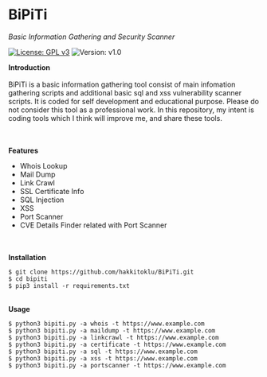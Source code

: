 # BiPiTi
*Basic Information Gathering and Security Scanner*

[![License: GPL v3](https://img.shields.io/badge/License-GPLv3-blue.svg)](https://www.gnu.org/licenses/gpl-3.0) ![Version: v1.0](https://img.shields.io/badge/version-v1.0-blue) 

**Introduction**<br/><br/>
BiPiTi is a basic information gathering tool consist of main infomation gathering scripts and additional basic sql and xss vulnerability scanner scripts.
It is coded for self development and educational purpose. Please do not consider this tool as a professional work. In this repository, my intent is coding tools which I think will improve me, and share these tools.

<br/><br/>
**Features**
- Whois Lookup
- Mail Dump
- Link Crawl
- SSL Certificate Info
- SQL Injection
- XSS
- Port Scanner
- CVE Details Finder related with Port Scanner

<br/><br/>
**Installation**
```
$ git clone https://github.com/hakkitoklu/BiPiTi.git
$ cd bipiti
$ pip3 install -r requirements.txt 
```

<br/>**Usage**
```
$ python3 bipiti.py -a whois -t https://www.example.com
$ python3 bipiti.py -a maildump -t https://www.example.com
$ python3 bipiti.py -a linkcrawl -t https://www.example.com
$ python3 bipiti.py -a certificate -t https://www.example.com
$ python3 bipiti.py -a sql -t https://www.example.com
$ python3 bipiti.py -a xss -t https://www.example.com
$ python3 bipiti.py -a portscanner -t https://www.example.com
```
